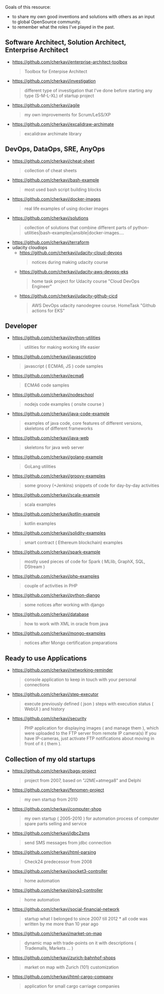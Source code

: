 Goals of this resource:
* to share my own good inventions and solutions with others as an input to global OpenSource community.
* to remember what the roles I've played in the past.

## Software Architect, Solution Architect, Enterprise Architect
* https://github.com/cherkavi/enterprise-architect-toolbox	
  > Toolbox for Enterpise Architect
* https://github.com/cherkavi/investigation
  > different type of investigation that I've done before starting any type (S-M-L-XL) of startup project
* https://github.com/cherkavi/agile
  > my own improvements for Scrum/LeSS/XP
* https://github.com/cherkavi/excalidraw-archimate
  > excalidraw archimate library


## DevOps, DataOps, SRE,  AnyOps
* https://github.com/cherkavi/cheat-sheet	
  > collection of cheat sheets
* https://github.com/cherkavi/bash-example	
  > most used bash script building blocks
* https://github.com/cherkavi/docker-images
  > real life examples of using docker images
* https://github.com/cherkavi/solutions	
  > collection of solutions that combine different parts of python-utilities|bash-examples|ansible|docker-images....	
* https://github.com/cherkavi/terraform
* udacity cloudops
  * https://github.com/cherkavi/udacity-cloud-devops	
    > notices during making udacity course
  * https://github.com/cherkavi/udacity-aws-devops-eks	
    > home task project for Udacity course "Cloud DevOps Engineer"
  * https://github.com/cherkavi/udacity-github-cicd	
    > AWS DevOps udacity nanodegree course. HomeTask "Github actions for EKS"	


## Developer
* https://github.com/cherkavi/python-utilities
  > utilities for making working life easier
* https://github.com/cherkavi/javascripting	
  > javascript ( ECMA6, JS ) code samples
* https://github.com/cherkavi/ecma6
  > ECMA6 code samples
* https://github.com/cherkavi/nodeschool
  > nodejs code examples ( onsite course )
* https://github.com/cherkavi/java-code-example	
  > examples of java code, core features of different versions, skeletons of different frameworks
* https://github.com/cherkavi/java-web	
  > skeletons for java web server
* https://github.com/cherkavi/golang-example
  > GoLang utilities
* https://github.com/cherkavi/groovy-examples	
  > some groovy (+Jenkins) snippets of code for day-by-day activities
* https://github.com/cherkavi/scala-example
  > scala examples
* https://github.com/cherkavi/kotlin-example
  > kotlin examples
* https://github.com/cherkavi/solidity-examples
  > smart contract ( Ethereum blockchain) examples
* https://github.com/cherkavi/spark-example
  > mostly used pieces of code for Spark ( MLlib, GraphX, SQL, DStream )
* https://github.com/cherkavi/php-examples
  > couple of activities in PHP
* https://github.com/cherkavi/python-django
  > some notices after working with django
* https://github.com/cherkavi/database
  > how to work with XML in oracle from java
* https://github.com/cherkavi/mongo-examples
  > notices after Mongo certification preparations

## Ready to use Applications
* https://github.com/cherkavi/networking-reminder	
  > console application to keep in touch with your personal connections	
* https://github.com/cherkavi/step-executor
  > execute previously defined ( json ) steps with execution status ( WebUI ) and history
* https://github.com/cherkavi/security
  > PHP application for displaying images ( and manage them ), which were uploaded to the FTP server from remote IP camera(s)
  > If you have IP-cameras, just activate FTP notifications about moving in front of it ( them ).

## Collection of my old startups
* https://github.com/cherkavi/bags-project	
  > project from 2007, based on "J2ME+atmega8" and Delphi
* https://github.com/cherkavi/fenomen-project	
  > my own startup from 2010
* https://github.com/cherkavi/computer-shop
  > my own startup ( 2005-2010 ) for automation process of computer spare parts selling and service
* https://github.com/cherkavi/jdbc2sms
  > send SMS messages from jdbc connection
* https://github.com/cherkavi/html-parsing
  > Check24 predecessor from 2008
* https://github.com/cherkavi/socket3-controller
  > home automation 
* https://github.com/cherkavi/ping3-controller
  > home automation 
* https://github.com/cherkavi/social-financial-network
  > startup what I belonged to since 2007 till 2012 *
  > all code was written by me more than 10 year ago
* https://github.com/cherkavi/market-on-map
  > dynamic map with trade-points on it with descriptions ( Trademalls, Markets ... )
* https://github.com/cherkavi/zurich-bahnhof-shops
  > market on map with Zurich (101) customization
* https://github.com/cherkavi/html-cargo-company
  > application for small cargo carriage companies 
